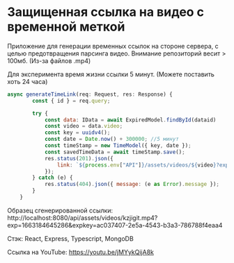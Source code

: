 # Защищенная ссылка на видео с временной меткой

Приложение для генерации временных ссылок на стороне сервера, с целью предотвращения парсинга видео.
Внимание репозиторий весит > 100мб. (Из-за файлов .mp4) 

Для эксперимента время жизни ссылки 5 минут. (Можете поставить хоть 24 часа)

```js
async generateTimeLink(req: Request, res: Response) {
        const { id } = req.query;

        try {
            const data: IData = await ExpiredModel.findById(dataid)
            const video = data.video;
            const key = uuidv4();
            const date = Date.now() + 300000; //5 минут
            const timeStamp = new TimeModel({ key, date });
            const savedTimeData = await timeStamp.save();
            res.status(201).json({
                link: `${process.env["API"]}/assets/videos/${video}?exp=${savedTimeData.date}&expkey=${savedTimeData.key}`,
            });
        } catch (e) {
            res.status(404).json({ message: (e as Error).message });
        }
    }
```

Образец сгенерированной ссылки:
http://localhost:8080/api/assets/videos/kzjigit.mp4?exp=1663184645286&expkey=ac037407-2e5a-4543-b3a3-786788f4eaa4

Стэк:
React, Express, Typescript, MongoDB

Ссылка на YouTube: https://youtu.be/jMYykQijA8k
